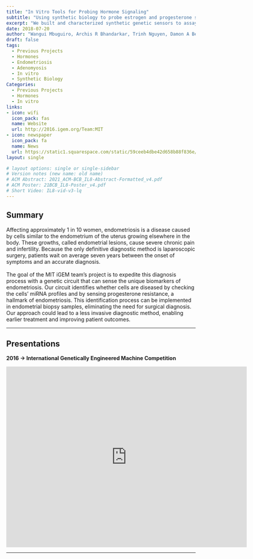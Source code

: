 ```yaml
---
title: "In Vitro Tools for Probing Hormone Signaling"
subtitle: "Using synthetic biology to probe estrogen and progesterone signaling in endometriosis and adenomyosis"
excerpt: "We built and characterized synthetic genetic sensors to assay estrogen and progesterone signalling, two processes that are often dysregulated or disrupted in endometriosis."
date: 2018-07-20
author: "Wangui Mbuguiro, Archis R Bhandarkar, Trinh Nguyen, Damon A Berman, Colleen R Foley, Elizabeth D Strand, Gizem Gumuskaya, Julia M Goupil, Kathleen H Brandes, Maya L Kaul, Sarah J Caso, Theresa Machemer, Linda Griffith, Ron Weiss, Brian Teague"
draft: false
tags:
  - Previous Projects
  - Hormones
  - Endometriosis
  - Adenomyosis
  - In vitro
  - Synthetic Biology
Categories: 
  - Previous Projects
  - Hormones
  - In vitro
links:
- icon: wifi
  icon_pack: fas
  name: Website
  url: http://2016.igem.org/Team:MIT
- icon: newspaper
  icon_pack: fa
  name: News
  url: https://static1.squarespace.com/static/59ceeb4dbe42d658b88f836e/t/59d6c8a9cd0f68e30c0313d9/1507248321780/Machemer_MURJ_iGEM.pdf
layout: single

# layout options: single or single-sidebar
# Version notes (new name: old name)
# ACM Abstract: 2021_ACM-BCB_IL8-Abstract-Formatted_v4.pdf
# ACM Poster: 21BCB_IL8-Poster_v4.pdf
# Short Video: IL8-vid-v3-lq
---
```

## Summary
Affecting approximately 1 in 10 women, endometriosis is a disease caused by cells similar to the endometrium of the uterus growing elsewhere in the body. These growths, called endometrial lesions, cause severe chronic pain and infertility. Because the only definitive diagnostic method is laparoscopic surgery, patients wait on average seven years between the onset of symptoms and an accurate diagnosis. 
<br />
<br />
The goal of the MIT iGEM team’s project is to expedite this diagnosis process with a genetic circuit that can sense the unique biomarkers of endometriosis. Our circuit identifies whether cells are diseased by checking the cells’ miRNA profiles and by sensing progesterone resistance, a hallmark of endometriosis. This identification process can be implemented in endometrial biopsy samples, eliminating the need for surgical diagnosis. Our approach could lead to a less invasive diagnostic method, enabling earlier treatment and improving patient outcomes.

---
## Presentations
<b>2016 → International Genetically Engineered Machine Competition</b>

  <iframe src="https://docs.google.com/presentation/d/e/2PACX-1vRj3pY0HTWwgF9Nzn82IjfBYSpRjJZFJ8Drn62WYmCv-TqM8NdrIel9CjHyYLU2FpxyRqeLmHBODYxf/embed?start=false&loop=false&delayms=10000" frameborder="0" width="640" height="480" allowfullscreen="true" mozallowfullscreen="true" webkitallowfullscreen="true"></iframe>
  <br />
  
---



